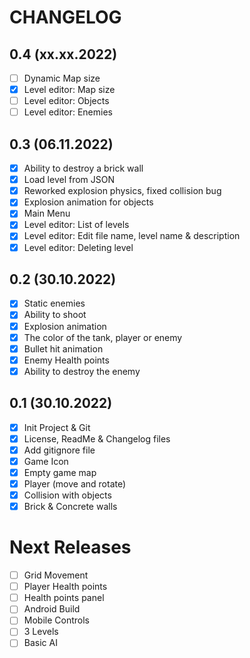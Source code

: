 # CHANGELOG

## 0.4 (xx.xx.2022)

- [ ] Dynamic Map size
- [x] Level editor: Map size
- [ ] Level editor: Objects
- [ ] Level editor: Enemies

## 0.3 (06.11.2022)

- [x] Ability to destroy a brick wall
- [x] Load level from JSON
- [x] Reworked explosion physics, fixed collision bug
- [x] Explosion animation for objects
- [x] Main Menu
- [x] Level editor: List of levels
- [x] Level editor: Edit file name, level name & description
- [x] Level editor: Deleting level

## 0.2 (30.10.2022)

- [x] Static enemies
- [x] Ability to shoot
- [x] Explosion animation
- [x] The color of the tank, player or enemy
- [x] Bullet hit animation
- [x] Enemy Health points
- [x] Ability to destroy the enemy

## 0.1 (30.10.2022)

- [x] Init Project & Git
- [x] License, ReadMe & Changelog files
- [x] Add gitignore file
- [x] Game Icon
- [x] Empty game map
- [x] Player (move and rotate)
- [x] Collision with objects
- [x] Brick & Concrete walls

# Next Releases

- [ ] Grid Movement
- [ ] Player Health points
- [ ] Health points panel
- [ ] Android Build
- [ ] Mobile Controls
- [ ] 3 Levels
- [ ] Basic AI